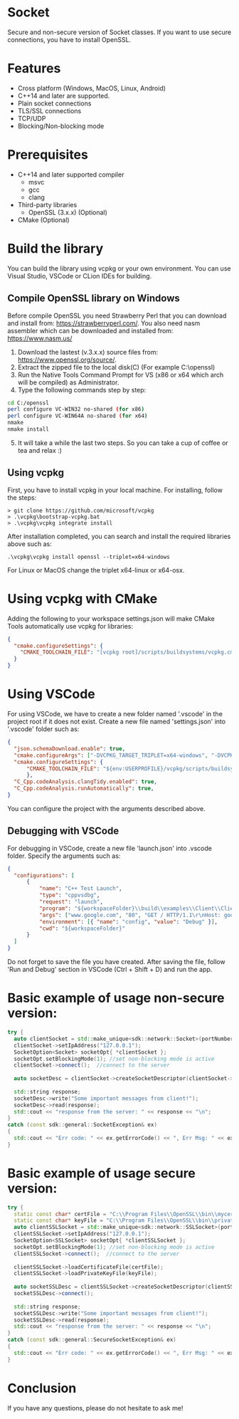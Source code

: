 # Socket
Secure and non-secure version of Socket classes. If you want to use secure connections, you have to install OpenSSL.

# Features
- Cross platform (Windows, MacOS, Linux, Android)
- C++14 and later are supported.
- Plain socket connections
- TLS/SSL connections
- TCP/UDP
- Blocking/Non-blocking mode

# Prerequisites
- C++14 and later supported compiler
    - msvc
    - gcc
    - clang
- Third-party libraries
    - OpenSSL (3.x.x) (Optional)
- CMake (Optional)

# Build the library
You can build the library using vcpkg or your own environment. You can use Visual Studio, VSCode or CLion IDEs for building.

## Compile OpenSSL library on Windows
Before compile OpenSSL you need Strawberry Perl that you can download and install from: https://strawberryperl.com/. You also need nasm assembler which can be downloaded and installed from: https://www.nasm.us/

1. Download the lastest (v.3.x.x) source files from: https://www.openssl.org/source/.
2. Extract the zipped file to the local disk(C) (For example C:\openssl)
3. Run the Native Tools Command Prompt for VS (x86 or x64 which arch will be compiled) as Administrator.
4. Type the following commands step by step:
```bash
cd C:/openssl
perl configure VC-WIN32 no-shared (for x86)
perl configure VC-WIN64A no-shared (for x64)
nmake
nmake install
```
5. It will take a while the last two steps. So you can take a cup of coffee or tea and relax :)

## Using vcpkg
First, you have to install vcpkg in your local machine. For installing, follow the steps:
  ```
  > git clone https://github.com/microsoft/vcpkg
  > .\vcpkg\bootstrap-vcpkg.bat
  > .\vcpkg\vcpkg integrate install
  ```
After installation completed, you can search and install the required libraries above such as:
  ```
  .\vcpkg\vcpkg install openssl --triplet=x64-windows
  ```
For Linux or MacOS change the triplet x64-linux or x64-osx.

# Using vcpkg with CMake 
Adding the following to your workspace settings.json will make CMake Tools automatically use vcpkg for libraries:
  ```json
  {
    "cmake.configureSettings": {
      "CMAKE_TOOLCHAIN_FILE": "[vcpkg root]/scripts/buildsystems/vcpkg.cmake"
    }
  }
  ```
# Using VSCode
For using VSCode, we have to create a new folder named '.vscode' in the project root if it does not exist. Create a new file named 'settings.json' into '.vscode' folder such as:
  ```json
  {
    "json.schemaDownload.enable": true,
    "cmake.configureArgs": ["-DVCPKG_TARGET_TRIPLET=x64-windows", "-DVCPKG_ROOT=${env:USERPROFILE}/vcpkg" ,"-DBUILD_WITH_OPENSSL=ON", "-DBUILD_SHARED_LIBS=OFF"],
    "cmake.configureSettings": {
        "CMAKE_TOOLCHAIN_FILE": "${env:USERPROFILE}/vcpkg/scripts/buildsystems/vcpkg.cmake"
        },
    "C_Cpp.codeAnalysis.clangTidy.enabled": true,
    "C_Cpp.codeAnalysis.runAutomatically": true,
  }
  ```
You can configure the project with the arguments described above.
  ## Debugging with VSCode
  For debugging in VSCode, create a new file 'launch.json' into .vscode folder. Specify the arguments such as:
  ```json
  {
    "configurations": [
        {
            "name": "C++ Test Launch",
            "type": "cppvsdbg",
            "request": "launch",
            "program": "${workspaceFolder}\\build\\examples\\Client\\ClientApp.exe",
            "args": ["www.google.com", "80", "GET / HTTP/1.1\r\nHost: google.com\r\nConnection: close\r\n\r\n"],
            "environment": [{ "name": "config", "value": "Debug" }],
            "cwd": "${workspaceFolder}"
        }
    ]
  }
  ```
  Do not forget to save the file you have created. After saving the file, follow 'Run and Debug' section in VSCode (Ctrl + Shift + D) and run the app.
# Basic example of usage non-secure version:

```cpp
try {
  auto clientSocket = std::make_unique<sdk::network::Socket>(portNumber);
  clientSocket->setIpAddress("127.0.0.1");
  SocketOption<Socket> socketOpt{ *clientSocket };
  socketOpt.setBlockingMode(1);	//set non-blocking mode is active
  clientSocket->connect();  //connect to the server
  
  auto socketDesc = clientSocket->createSocketDescriptor(clientSocket->getSocketId());
  
  std::string response;
  socketDesc->write("Some important messages from client!");
  socketDesc->read(response);
  std::cout << "response from the server: " << response << "\n";
}
catch (const sdk::general::SocketException& ex)
{
  std::cout << "Err code: " << ex.getErrorCode() << ", Err Msg: " << ex.getErrorMsg() << "\n"; 
}
```

# Basic example of usage secure version:

```cpp
try {
  static const char* certFile = "C:\\Program Files\\OpenSSL\\bin\\mycert.pem";
  static const char* keyFile = "C:\\Program Files\\OpenSSL\\bin\\privateKey.key";
  auto clientSSLSocket = std::make_unique<sdk::network::SSLSocket>(portNumber, connection_method::client);
  clientSSLSocket->setIpAddress("127.0.0.1");
  SocketOption<SSLSocket> socketOpt{ *clientSSLSocket };
  socketOpt.setBlockingMode(1);	//set non-blocking mode is active
  clientSSLSocket->connect();  //connect to the server
  
  clientSSLSocket->loadCertificateFile(certFile);
  clientSSLSocket->loadPrivateKeyFile(keyFile);
  
  auto socketSSLDesc = clientSSLSocket->createSocketDescriptor(clientSSLSocket->getSocketId());
  socketSSLDesc->connect();
  
  std::string response;
  socketSSLDesc->write("Some important messages from client!");
  socketSSLDesc->read(response);
  std::cout << "response from the server: " << response << "\n";
}
catch (const sdk::general::SecureSocketException& ex)
{
  std::cout << "Err code: " << ex.getErrorCode() << ", Err Msg: " << ex.getErrorMsg() << "\n"; 
}
```

# Conclusion
If you have any questions, please do not hesitate to ask me!
